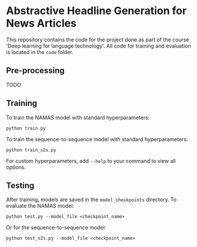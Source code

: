# Abstractive Headline Generation for News Articles

This repository contains the code for the project done as part of the course 'Deep learning for language technology'. All code for training and evaluation is located in the `code` folder.

## Pre-processing

TODO

## Training

To train the NAMAS model with standard hyperparameters:
```
python train.py
```

To train the sequence-to-sequence model with standard hyperparameters:
```
python train_s2s.py
```

For custom hyperparameters, add `--help` to your command to view all options.

## Testing
After training, models are saved in the `model_checkpoints` directory. To evaluate the NAMAS model:

``` 
python test.py --model_file <checkpoint_name>
```
Or for the sequence-to-sequence model:
``` 
python test_s2s.py --model_file <checkpoint_name>
```
